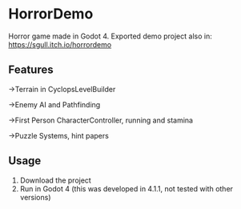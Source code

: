 # HorrorDemo
 Horror game made in Godot 4. Exported demo project also in: https://sgull.itch.io/horrordemo
 ## Features
 ->Terrain in CyclopsLevelBuilder
 
 ->Enemy AI and Pathfinding
 
 ->First Person CharacterController, running and stamina
 
 ->Puzzle Systems, hint papers
 
## Usage
1. Download the project
2. Run in Godot 4 (this was developed in 4.1.1, not tested with other versions)
